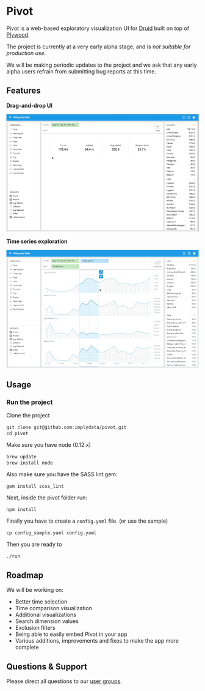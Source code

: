 # Pivot

Pivot is a web-based exploratory visualization UI for [Druid](https://github.com/druid-io/druid) built on top of 
[Plywood](https://github.com/implydata/plywood). 

The project is currently at a very early alpha stage, and is _not suitable for production use_. 

We will be making periodic updates to the project and we ask that any early alpha users refrain from submitting bug reports at this time. 

## Features

**Drag-and-drop UI**

![Drag to Split](assets/images/drag-to-split.gif)

**Time series exploration**

![Time Highlight](assets/images/time-highlight.gif)

## Usage

### Run the project

Clone the project

```
git clone git@github.com:implydata/pivot.git
cd pivot
```

Make sure you have node (0.12.x)

```
brew update
brew install node
```

Also make sure you have the SASS lint gem:

```
gem install scss_lint
```

Next, inside the pivot folder run:

```
npm install
```

Finally you have to create a `config.yaml` file. (or use the sample)

```
cp config_sample.yaml config.yaml
```

Then you are ready to

```
./run
```

## Roadmap

We will be working on:
- Better time selection
- Time comparison visualization
- Additional visualizations
- Search dimension values
- Exclusion filters
- Being able to easily embed Pivot in your app
- Various additions, improvements and fixes to make the app more complete

## Questions & Support

Please direct all questions to our [user groups](https://groups.google.com/forum/#!forum/imply-user-group).
